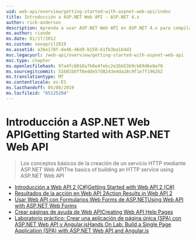 ```yaml
---
uid: web-api/overview/getting-started-with-aspnet-web-api/index
title: Introducción a ASP.NET Web API - ASP.NET 4.x
author: rick-anderson
description: Aprenda a usar ASP.NET Web API en ASP.NET 4.x para compilar rápidamente servicios HTTP que lleguen a una amplia gama de clientes.
ms.author: riande
ms.date: 01/17/2012
ms.custom: seoapril2019
ms.assetid: a36e178f-de46-46d9-b150-61fb3ba1b4d3
msc.legacyurl: /web-api/overview/getting-started-with-aspnet-web-api
msc.type: chapter
ms.openlocfilehash: 97a4fc6010a7b0e4febc2e2bb53b9cb69d6e8af0
ms.sourcegitcommit: 51b01b6ff8edde57d8243e4da28c9f1e7f1962b2
ms.translationtype: MT
ms.contentlocale: es-ES
ms.lasthandoff: 05/06/2019
ms.locfileid: "65125294"
---
```

# <a name="getting-started-with-aspnet-web-api"></a><span data-ttu-id="c5459-103">Introducción a ASP.NET Web API</span><span class="sxs-lookup"><span data-stu-id="c5459-103">Getting Started with ASP.NET Web API</span></span>

> <span data-ttu-id="c5459-104">Los conceptos básicos de la creación de un servicio HTTP mediante ASP.NET Web API</span><span class="sxs-lookup"><span data-stu-id="c5459-104">The basics of building an HTTP service using ASP.NET Web API</span></span>

- [<span data-ttu-id="c5459-105">Introducción a Web API 2 (C#)</span><span class="sxs-lookup"><span data-stu-id="c5459-105">Getting Started with Web API 2 (C#)</span></span>](tutorial-your-first-web-api.md)
- [<span data-ttu-id="c5459-106">Resultados de la acción en Web API 2</span><span class="sxs-lookup"><span data-stu-id="c5459-106">Action Results in Web API 2</span></span>](action-results.md)
- [<span data-ttu-id="c5459-107">Usar Web API con Formularios Web Forms de ASP.NET</span><span class="sxs-lookup"><span data-stu-id="c5459-107">Using Web API with ASP.NET Web Forms</span></span>](using-web-api-with-aspnet-web-forms.md)
- [<span data-ttu-id="c5459-108">Crear páginas de ayuda de Web API</span><span class="sxs-lookup"><span data-stu-id="c5459-108">Creating Web API Help Pages</span></span>](creating-api-help-pages.md)
- [<span data-ttu-id="c5459-109">Laboratorio práctico: Crear una aplicación de página única (SPA) con ASP.NET Web API y Angular.js</span><span class="sxs-lookup"><span data-stu-id="c5459-109">Hands On Lab: Build a Single Page Application (SPA) with ASP.NET Web API and Angular.js</span></span>](build-a-single-page-application-spa-with-aspnet-web-api-and-angularjs.md)
